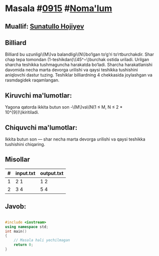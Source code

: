 
<h1>Masala #<a href="https://robocontest.uz/tasks/0915">0915</a> #<a href="https://robocontest.uz/tasks?category=1">Noma'lum</a></h1>
<h2> Muallif: <a href="https://robocontest.uz/profile/sunnat">Sunatullo Hojiyev</a></h2>
<h2>Billiard</h2>
<p>Billiard bu uzunligi\(M\)va balandligi\(N\)bo‘lgan to‘g‘ri to‘rtburchakdir. Shar chap tepa tomondan (1-teshikdan)\(45^∘\)burchak ostida uriladi. Urilgan sharcha teshikka tushmaguncha harakatda bo‘ladi. Sharcha harakatlanishi davomida necha marta devorga urilishi va qaysi teshikka tushishini aniqlovchi dastur tuzing. Teshiklar billiardning 4 chekkasida joylashgan va rasmdagidek raqamlangan.
</p>
<h2>Kiruvchi ma'lumotlar:</h2>
<p>Yagona qatorda ikkita butun son -\(M\)va\(N(1 ≤ M, N ≤ 2 * 10^{9})\)kiritiladi.</p>
<h2>Chiquvchi ma'lumotlar:</h2>
<p>Ikkita butun son — shar necha marta devorga urilishi va qaysi teshikka tushishini chiqaring.</p>
<h2>Misollar</h2>
<table>
    <thead>
        <tr>
            <th>#</th>
            <th>input.txt</th>
            <th>output.txt</th>
        </tr>
    </thead>
    <tbody>
            <tr>
                <td>1</td>
                <td>2 1</td>
                <td>1 2</td>
            </tr>
            <tr>
                <td>2</td>
                <td>3 4</td>
                <td>5 4</td>
            </tr>
    </tbody>
    </table>
    
<h2>Javob:</h2>

######
```cpp
#include <iostream>
using namespace std;
int main()
{
    // Masala hali yechilmagan
    return 0;
}
```

